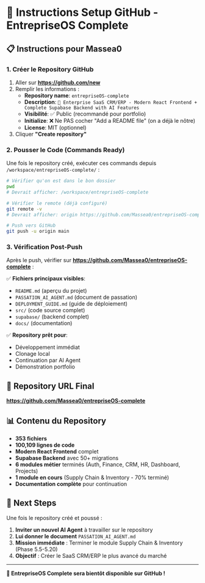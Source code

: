 # 🚀 Instructions Setup GitHub - EntrepriseOS Complete

## 📋 **Instructions pour Massea0**

### **1. Créer le Repository GitHub**

1. Aller sur **https://github.com/new**
2. Remplir les informations :
   - **Repository name**: `entrepriseOS-complete`
   - **Description**: `🚀 Enterprise SaaS CRM/ERP - Modern React Frontend + Complete Supabase Backend with AI Features`
   - **Visibilité**: ✅ Public (recommandé pour portfolio)
   - **Initialize**: ❌ Ne PAS cocher "Add a README file" (on a déjà le nôtre)
   - **License**: MIT (optionnel)
3. Cliquer **"Create repository"**

### **2. Pousser le Code (Commands Ready)**

Une fois le repository créé, exécuter ces commands depuis `/workspace/entrepriseOS-complete/` :

```bash
# Vérifier qu'on est dans le bon dossier
pwd
# Devrait afficher: /workspace/entrepriseOS-complete

# Vérifier le remote (déjà configuré)
git remote -v
# Devrait afficher: origin https://github.com/Massea0/entrepriseOS-complete.git

# Push vers GitHub
git push -u origin main
```

### **3. Vérification Post-Push**

Après le push, vérifier sur **https://github.com/Massea0/entrepriseOS-complete** :

✅ **Fichiers principaux visibles**:
- `README.md` (aperçu du projet)
- `PASSATION_AI_AGENT.md` (document de passation)
- `DEPLOYMENT_GUIDE.md` (guide de déploiement)
- `src/` (code source complet)
- `supabase/` (backend complet)
- `docs/` (documentation)

✅ **Repository prêt pour**:
- Développement immédiat
- Clonage local
- Continuation par AI Agent
- Démonstration portfolio

## 🎯 **Repository URL Final**

**https://github.com/Massea0/entrepriseOS-complete**

## 📊 **Contenu du Repository**

- **353 fichiers** 
- **100,109 lignes de code**
- **Modern React Frontend** complet
- **Supabase Backend** avec 50+ migrations
- **6 modules métier** terminés (Auth, Finance, CRM, HR, Dashboard, Projects)
- **1 module en cours** (Supply Chain & Inventory - 70% terminé)
- **Documentation complète** pour continuation

## 🤖 **Next Steps**

Une fois le repository créé et poussé :

1. **Inviter un nouvel AI Agent** à travailler sur le repository
2. **Lui donner le document** `PASSATION_AI_AGENT.md` 
3. **Mission immédiate** : Terminer le module Supply Chain & Inventory (Phase 5.5-5.20)
4. **Objectif** : Créer le SaaS CRM/ERP le plus avancé du marché

---

**🎉 EntrepriseOS Complete sera bientôt disponible sur GitHub !**